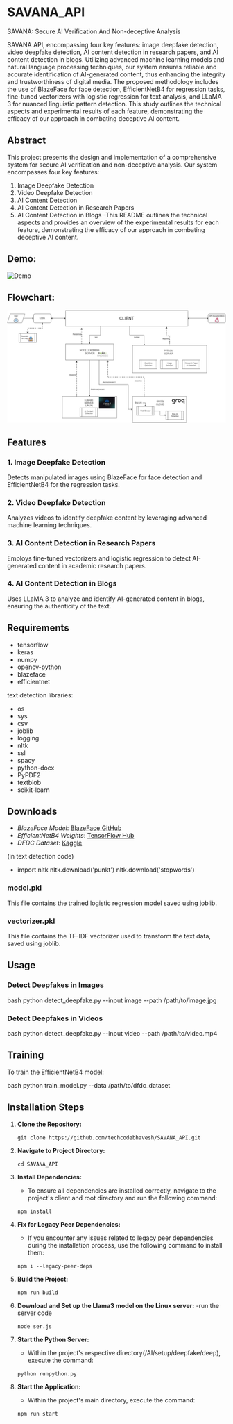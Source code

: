 # SAVANA_API
SAVANA: Secure AI Verification And Non-deceptive Analysis

SAVANA API, encompassing four key features: image deepfake detection, video deepfake detection, AI content detection in research papers, and AI content detection in blogs. Utilizing advanced machine learning models and natural language processing techniques, our system ensures reliable and accurate identification of AI-generated content, thus enhancing the integrity and trustworthiness of digital media. The proposed methodology includes the use of BlazeFace for face detection, EfficientNetB4 for regression tasks, fine-tuned vectorizers with logistic regression for text analysis, and LLaMA 3 for nuanced linguistic pattern detection. This study outlines the technical aspects and experimental results of each feature, demonstrating the efficacy of our approach in combating deceptive AI content.


## Abstract
This project presents the design and implementation of a comprehensive system for secure AI verification and non-deceptive analysis. Our system encompasses four key features:
1. Image Deepfake Detection
2. Video Deepfake Detection
3. AI Content Detection
4. AI Content Detection in Research Papers
5. AI Content Detection in Blogs
-This README outlines the technical aspects and provides an overview of the experimental results for each feature, demonstrating the efficacy of our approach in combating deceptive AI content.

## Demo:
![Demo](demo1.gif)


## Flowchart:
![Flowchart](flowchart.jpg)

## Features

### 1. Image Deepfake Detection
Detects manipulated images using BlazeFace for face detection and EfficientNetB4 for the regression tasks.

### 2. Video Deepfake Detection
Analyzes videos to identify deepfake content by leveraging advanced machine learning techniques.

### 3. AI Content Detection in Research Papers
Employs fine-tuned vectorizers and logistic regression to detect AI-generated content in academic research papers.

### 4. AI Content Detection in Blogs
Uses LLaMA 3 to analyze and identify AI-generated content in blogs, ensuring the authenticity of the text.


## Requirements
- tensorflow
- keras
- numpy
- opencv-python
- blazeface
- efficientnet

text detection libraries:
- os
- sys
- csv
- joblib
- logging
- nltk
- ssl
- spacy
- python-docx
- PyPDF2
- textblob
- scikit-learn



## Downloads

- *BlazeFace Model*: [BlazeFace GitHub](https://github.com/hollance/BlazeFace)
- *EfficientNetB4 Weights*: [TensorFlow Hub](https://tfhub.dev/tensorflow/efficientnet/b4/classification/1)
- *DFDC Dataset*: [Kaggle](https://www.kaggle.com/c/deepfake-detection-challenge/data)

(in text detection  code)
-  import nltk
    nltk.download('punkt')
    nltk.download('stopwords')



### model.pkl
This file contains the trained logistic regression model saved using joblib.

### vectorizer.pkl
This file contains the TF-IDF vectorizer used to transform the text data, saved using joblib.



## Usage

### Detect Deepfakes in Images

bash
python detect_deepfake.py --input image --path /path/to/image.jpg


### Detect Deepfakes in Videos

bash
python detect_deepfake.py --input video --path /path/to/video.mp4

## Training

To train the EfficientNetB4 model:

bash
python train_model.py --data /path/to/dfdc_dataset



## Installation Steps

1. **Clone the Repository:**
   ```
   git clone https://github.com/techcodebhavesh/SAVANA_API.git
   ```

2. **Navigate to Project Directory:**
   ```
   cd SAVANA_API
   ```
   

3. **Install Dependencies:**
    - To ensure all dependencies are installed correctly, navigate to the project's client and root directory and run the following command:
   ```
   npm install
   ```
4. **Fix for Legacy Peer Dependencies:**
    - If you encounter any issues related to legacy peer dependencies during the installation process, use the following command to install them:
   ```
   npm i --legacy-peer-deps
   ```

5. **Build the Project:**
   ```
   npm run build
   ```

6. **Download and Set up the Llama3 model on the Linux server:**
   -run the server code
    ```
   node ser.js
   ```

7. **Start the Python Server:**
   - Within the project's respective directory(/AI/setup/deepfake/deep), execute the command:
   ```
   python runpython.py
   ```
8. **Start the Application:**
   - Within the project's main directory, execute the command:
   ```
   npm run start
   ```





